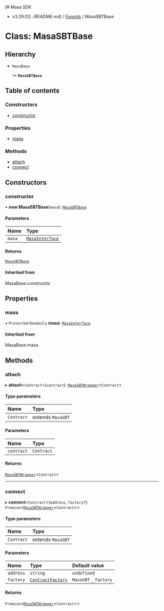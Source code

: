 [# Masa SDK
 - v3.29.0](../README.md) / [Exports](../modules.md) / MasaSBTBase

# Class: MasaSBTBase

## Hierarchy

- `MasaBase`

  ↳ **`MasaSBTBase`**

## Table of contents

### Constructors

- [constructor](MasaSBTBase.md#constructor)

### Properties

- [masa](MasaSBTBase.md#masa)

### Methods

- [attach](MasaSBTBase.md#attach)
- [connect](MasaSBTBase.md#connect)

## Constructors

### constructor

• **new MasaSBTBase**(`masa`): [`MasaSBTBase`](MasaSBTBase.md)

#### Parameters

| Name | Type |
| :------ | :------ |
| `masa` | [`MasaInterface`](../interfaces/MasaInterface.md) |

#### Returns

[`MasaSBTBase`](MasaSBTBase.md)

#### Inherited from

MasaBase.constructor

## Properties

### masa

• `Protected` `Readonly` **masa**: [`MasaInterface`](../interfaces/MasaInterface.md)

#### Inherited from

MasaBase.masa

## Methods

### attach

▸ **attach**\<`Contract`\>(`contract`): [`MasaSBTWrapper`](MasaSBTWrapper.md)\<`Contract`\>

#### Type parameters

| Name | Type |
| :------ | :------ |
| `Contract` | extends `MasaSBT` |

#### Parameters

| Name | Type |
| :------ | :------ |
| `contract` | `Contract` |

#### Returns

[`MasaSBTWrapper`](MasaSBTWrapper.md)\<`Contract`\>

___

### connect

▸ **connect**\<`Contract`\>(`address`, `factory?`): `Promise`\<[`MasaSBTWrapper`](MasaSBTWrapper.md)\<`Contract`\>\>

#### Type parameters

| Name | Type |
| :------ | :------ |
| `Contract` | extends `MasaSBT` |

#### Parameters

| Name | Type | Default value |
| :------ | :------ | :------ |
| `address` | `string` | `undefined` |
| `factory` | [`ContractFactory`](ContractFactory.md) | `MasaSBT__factory` |

#### Returns

`Promise`\<[`MasaSBTWrapper`](MasaSBTWrapper.md)\<`Contract`\>\>
